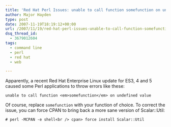 ```yaml
---
title: 'Red Hat Perl Issues: unable to call function somefunction on undefined value'
author: Major Hayden
type: post
date: 2007-11-19T18:19:12+00:00
url: /2007/11/19/red-hat-perl-issues-unable-to-call-function-somefunction-on-undefined-value/
dsq_thread_id:
  - 3679012604
tags:
  - command line
  - perl
  - red hat
  - web

---
```

Apparently, a recent Red Hat Enterprise Linux update for ES3, 4 and 5 caused some Perl applications to throw errors like these:

`unable to call function <em>somefunction</em> on undefined value`

Of course, replace `somefunction` with your function of choice. To correct the issue, you can force CPAN to bring back a more sane version of Scalar::Util:

`# perl -MCPAN -e shell<br />
cpan> force install Scalar::Util`